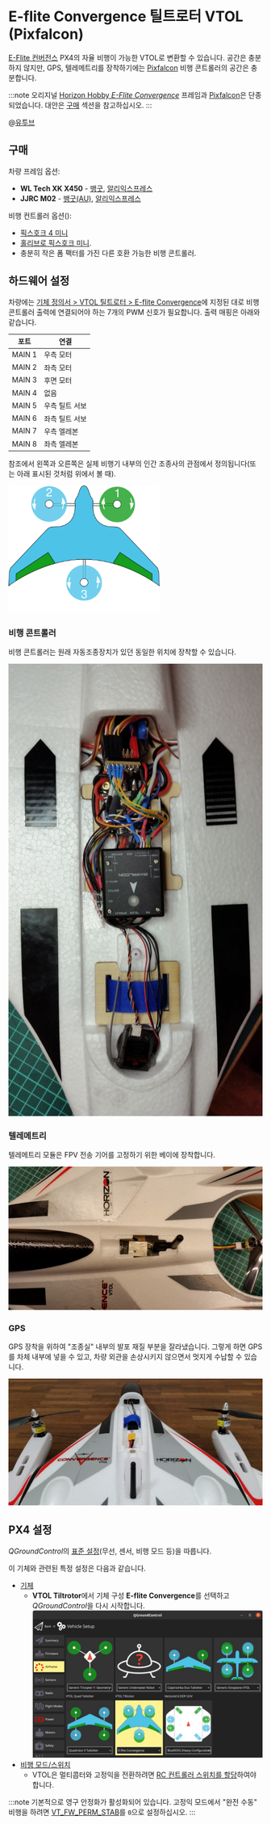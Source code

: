 # E-flite Convergence 틸트로터 VTOL (Pixfalcon)

[E-Flite 컨버전스](https://youtu.be/HNedXQ_jhYo) PX4의 자율 비행이 가능한 VTOL로 변환할 수 있습니다. 공간은 충분하지 않지만, GPS, 텔레메트리를 장착하기에는 [Pixfalcon](../flight_controller/pixfalcon.md) 비행 콘트롤러의 공간은 충분합니다.

:::note
오리지널 [Horizon Hobby *E-Flite Convergence*](https://www.modelflight.com.au/e-flite-convergence-vtol-bnf-basic.html) 프레임과 [Pixfalcon](../flight_controller/pixfalcon.md)은 단종되었습니다. 대안은 [구매](#purchase) 섹션을 참고하십시오.
:::

@[유투브](https://youtu.be/E61P2f2WPNU)

## 구매

차량 프레임 옵션:

- **WL Tech XK X450** - [뱅굿](https://usa.banggood.com/XK-X450-VTOL-2_4G-6CH-EPO-450mm-Wingspan-3D-or-6G-Mode-Switchable-Aerobatics-RC-Airplane-RTF-p-1533418.html), [알리익스프레스](https://www.aliexpress.com/item/1005001946025611.html)
- **JJRC M02** - [뱅굿(AU)](https://au.banggood.com/JJRC-M02-2_4G-6CH-450mm-Wingspan-EPO-Brushless-6-axis-Gyro-Aerobatic-RC-Airplane-RTF-3D-or-6G-Mode-Aircraft-p-1588201.html), [알리익스프레스](https://www.aliexpress.com/item/4001031497018.html)

비행 컨트롤러 옵션():

- [픽스호크 4 미니](../flight_controller/pixhawk4_mini.md)
- [홀리브로 픽스호크 미니](../flight_controller/pixhawk_mini.md).
- 충분히 작은 폼 팩터를 가진 다른 호환 가능한 비행 콘트롤러.

## 하드웨어 설정

차량에는 [기체 정의서 &gt; VTOL 틸트로터 &gt; E-flite Convergence](../airframes/airframe_reference.md#vtol_vtol_tiltrotor_e-flite_convergence)에 지정된 대로 비행 콘트롤러 출력에 연결되어야 하는 7개의 PWM 신호가 필요합니다. 출력 매핑은 아래와 같습니다.

| 포트     | 연결       |
| ------ | -------- |
| MAIN 1 | 우측 모터    |
| MAIN 2 | 좌측 모터    |
| MAIN 3 | 후면 모터    |
| MAIN 4 | 없음       |
| MAIN 5 | 우측 틸트 서보 |
| MAIN 6 | 좌측 틸트 서보 |
| MAIN 7 | 우측 엘레본   |
| MAIN 8 | 좌측 엘레본   |

참조에서 왼쪽과 오른쪽은 실제 비행기 내부의 인간 조종사의 관점에서 정의됩니다(또는 아래 표시된 것처럼 위에서 볼 때).

<img src="../../assets/airframes/types/VTOLTiltRotor_eflite_convergence.svg" width="300px" />

### 비행 콘트롤러

비행 콘트롤러는 원래 자동조종장치가 있던 동일한 위치에 장착할 수 있습니다.

![Pixfalcon 장착](../../assets/airframes/vtol/eflite_convergence_pixfalcon/eflight_convergence_pixfalcon_mounting.jpg)

### 텔레메트리

텔레메트리 모듈은 FPV 전송 기어를 고정하기 위한 베이에 장착합니다.

![텔레메트리 장착](../../assets/airframes/vtol/eflite_convergence_pixfalcon/eflight_convergence_telemetry_module.jpg)

### GPS

GPS 장착을 위하여 "조종실" 내부의 발포 재질 부분을 잘라냈습니다. 그렇게 하면 GPS를 차체 내부에 넣을 수 있고, 차량 외관을 손상시키지 않으면서 멋지게 수납할 수 있습니다.

![GPS 장착](../../assets/airframes/vtol/eflite_convergence_pixfalcon/eflight_convergence_gps_mounting.jpg)

## PX4 설정

*QGroundControl*의 [표준 설정](config/README.md)(무선, 센서, 비행 모드 등)을 따릅니다.

이 기체와 관련된 특정 설정은 다음과 같습니다.

- [기체](config/airframe.md) 
  - **VTOL Tiltrotor**에서 기체 구성 **E-flite Convergence**를 선택하고 *QGroundControl*을 다시 시작합니다. ![QGroundControl 차량 설정 - 기체 선택 E-Flight](../../assets/airframes/vtol/eflite_convergence_pixfalcon/qgc_setup_airframe.jpg)
- [비행 모드/스위치](../config/flight_mode.md) 
  - VTOL은 멀티콥터와 고정익을 전환하려면 [RC 컨트롤러 스위치를 할당](../config/flight_mode.md#what-flight-modes-and-switches-should-i-set)하여야 합니다.

:::note
기본적으로 영구 안정화가 활성화되어 있습니다. 고정익 모드에서 "완전 수동" 비행을 하려면 [VT_FW_PERM_STAB](../advanced_config/parameter_reference.md#VT_FW_PERM_STAB)를 `0`으로 설정하십시오.
:::